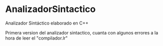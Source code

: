 # AnalizadorSintactico
Analizador Sintáctico elaborado en C++



Primera version del analizador sintactico, cuanta con algunos errores a la hora de leer el "compilador.lr"
